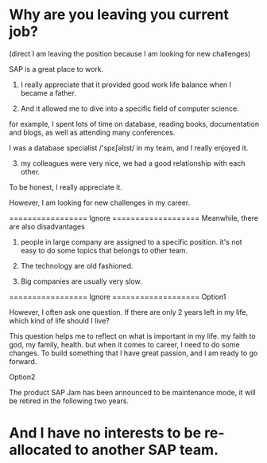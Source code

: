 # Why are you leaving you current job?

(direct I am leaving the position because I am looking for new challenges)

SAP is a great place to work. 

1. I really appreciate that it provided good work life balance when I became a father.

2. And it allowed me to dive into a specific field of computer science.

for example, I spent lots of time on database, reading books, documentation and blogs, as well as attending many conferences.

I was a database specialist /'spɛʃəlɪst/ in my team, and I really enjoyed it.

3. my colleagues were very nice, we had a good relationship with each other.

To be honest, I really appreciate it.

However, I am looking for new challenges in my career.


=================  Ignore  ===================
Meanwhile, there are also disadvantages

1. people in large company are assigned to a specific position. it's not easy to do some topics that belongs to other team.

2. The technology are old fashioned.

2. Big companies are usually very slow.



=================  Ignore ===================
Option1

However, I often ask one question. If there are only 2 years left in my life, which kind of life should I live?

This question helps me to reflect on what is important in my life. my faith to god, my family, health. but when it comes to career, I need to do some changes. To build something that I have great passion, and I am ready to go forward.



Option2

The product SAP Jam has been announced to be maintenance mode, it will be retired in the following two years.

And I have no interests to be re-allocated to another SAP team.
 =============================================